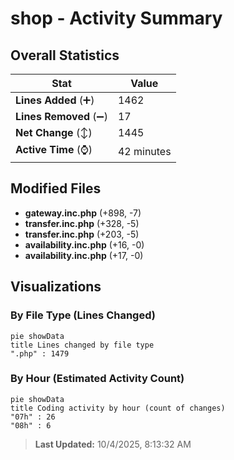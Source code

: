 # shop - Activity Summary 

## Overall Statistics

| Stat                   | Value                                                             |
| ---------------------- | ----------------------------------------------------------------- |
| **Lines Added** (➕)   | 1462                                          |
| **Lines Removed** (➖) | 17                                        |
| **Net Change** (↕)    | 1445                |
| **Active Time** (⌚)   | 42 minutes |


## Modified Files
- **gateway.inc.php** (+898, -7)
- **transfer.inc.php** (+328, -5)
- **transfer.inc.php** (+203, -5)
- **availability.inc.php** (+16, -0)
- **availability.inc.php** (+17, -0)

## Visualizations

### By File Type (Lines Changed)

```mermaid
pie showData
title Lines changed by file type
".php" : 1479
```

### By Hour (Estimated Activity Count)

```mermaid
pie showData
title Coding activity by hour (count of changes)
"07h" : 26
"08h" : 6
```


> **Last Updated:** 10/4/2025, 8:13:32 AM